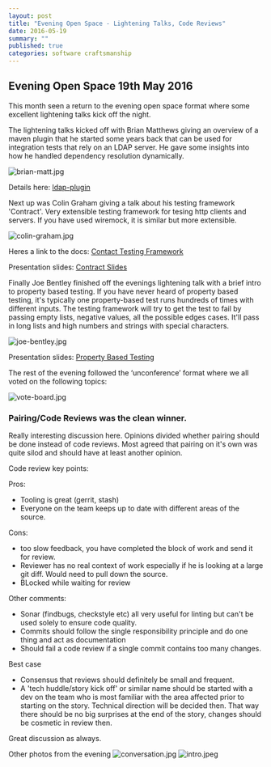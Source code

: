 ```yaml
---
layout: post
title: "Evening Open Space - Lightening Talks, Code Reviews"
date: 2016-05-19 
summary: ""
published: true
categories: software craftsmanship
---
```

## Evening Open Space 19th May 2016

This month seen a return to the evening open space format where some excellent lightening talks kick off the night.

The lightening talks kicked off with Brian Matthews giving an overview of a maven plugin that he started some years back that can be used for integration tests that rely on an LDAP server. He gave some insights into how he handled dependency resolution dynamically.

![brian-matt.jpg](https://raw.githubusercontent.com/dubswcraft/dubswcraft.github.io/master/_posts/images/evening-open-space-19-may-2016/brian-matt.jpg)

Details here: [ldap-plugin](https://github.com/bmatthews68/ldap-maven-plugin)
 
Next up was Colin Graham giving a talk about his testing framework 'Contract'. Very extensible testing framework for tesing http clients and servers. If you have used wiremock, it is similar but more extensible.

![colin-graham.jpg](https://raw.githubusercontent.com/dubswcraft/dubswcraft.github.io/master/_posts/images/evening-open-space-19-may-2016/colin-graham.jpg)

Heres a link to the docs: [Contact Testing Framework](http://harmingcola.github.io/contract/)

Presentation slides: [Contract Slides](http://slides.com/harmingcola/contract#/)

Finally Joe Bentley finished off the evenings lightening talk with a brief intro to property based testing. If you have never heard of property based testing, it's typically one property-based test runs hundreds of times with different inputs. The testing framework will try to get the test to fail by passing empty lists, negative values, all the possible edges cases. It'll pass in long lists and high numbers and strings with special characters.

![joe-bentley.jpg](https://raw.githubusercontent.com/dubswcraft/dubswcraft.github.io/master/_posts/images/evening-open-space-19-may-2016/joe-bentley.jpg)

Presentation slides: [Property Based Testing](https://docs.google.com/presentation/d/1kArFu4WnUAGmLCzUHtWDw9pVMPJXR2-dEKjdiTGe6UY/pub?start=false&loop=false&delayms=3000)
 
The rest of the evening followed the ‘unconference’ format where we all voted on the following topics:
 
![vote-board.jpg](https://raw.githubusercontent.com/dubswcraft/dubswcraft.github.io/master/_posts/images/evening-open-space-19-may-2016/vote-board.jpg)

 ### Pairing/Code Reviews was the clean winner.                     

Really interesting discussion here. Opinions divided whether pairing should be done instead of code reviews.
Most agreed that pairing on it's own was quite silod and should have at least another opinion.
 
Code review key points:

Pros:

 - Tooling is great (gerrit, stash)
 - Everyone on the team keeps up to date with different areas of the source.

Cons:
 
 - too slow feedback, you have completed the block of work and send it for review.
 - Reviewer has no real context of work especially if he is looking at a large git diff. Would need to pull down the source.
 - BLocked while waiting for review

Other comments:

 - Sonar (findbugs, checkstyle etc) all very useful for linting but can't be used solely to ensure code quality.
 - Commits should follow the single responsibility principle and do one thing and act as documentation
 - Should fail a code review if a single commit contains too many changes.
 
Best case

 - Consensus that reviews should definitely be small and frequent.
 - A 'tech huddle/story kick off' or similar name should be started with a dev on the team who is most familiar with the area affected prior to starting on the story. Technical direction will be decided then. That way there should be no big surprises at the end of the story, changes should be cosmetic in review then.
 
Great discussion as always.
 
Other photos from the evening
![conversation.jpg](https://raw.githubusercontent.com/dubswcraft/dubswcraft.github.io/master/_posts/images/evening-open-space-19-may-2016/conversation.jpg)
![intro.jpeg](https://raw.githubusercontent.com/dubswcraft/dubswcraft.github.io/master/_posts/images/evening-open-space-19-may-2016/intro.jpeg)
